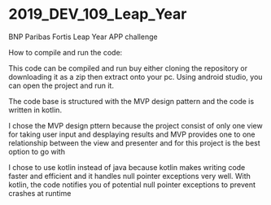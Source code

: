 # 2019_DEV_109_Leap_Year
BNP Paribas Fortis Leap Year APP challenge

How to compile and run the code:

This code can be compiled and run buy either cloning the repository or downloading it as a zip then extract onto your pc. Using android studio, you can open the project and run it.

The code base is structured with the MVP design pattern and the code is written in kotlin.

I chose the MVP design pttern because the project consist of only one view for taking user input and desplaying results and MVP provides one to one relationship between the view and presenter and for this project is the best option to go with

I chose to use kotlin instead of java because kotlin makes writing code faster and efficient and it handles null pointer exceptions very well. With kotlin, the code notifies you of potential null pointer exceptions to prevent crashes at runtime
